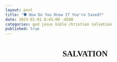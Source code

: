 ```yaml
---
layout: post
title: "🛡️ How Do You Know If You're Saved?"
date: 2023-01-01 8:45:00 -0500
categories: god jesus bible christian salvation
published: true
---
```


<style>
.mt	{margin-top:1.5em; margin-bottom:1em}
.mt	{font-weight:bold;text-align:center}
.mt	{height:100%;font-size:1.8em;line-height:1.4em}
.mt {font-family: 'gentiumw','Gentium Plus','Gentium','Gentium Basic','Times','serif';}

.p	{margin:0;padding:0}
.p	{height:100%;font-size:1.2em;line-height:1.4em;color:#595959}
.p	{font-family: 'gentiumw','Gentium Plus','Gentium','Gentium Basic','Times','serif';}

.wj	{color:rgb(128,0,0)}

.popup	{position:absolute;display:none;background-color:#e6f7ff;border:.1em solid #333;width:15em;height:auto;padding:1em;line-height:1em;text-indent:0em;margin 0.5em 0.5em 0.5em 0.5em}

.notemark:hover .popup {display:block}
.notemark:hover .crpopup	{display:block}
.notemark	{vertical-align:super;margin-left:.16em;line-height:0;position: relative;text-decoration:none;color:rgb(0,0,128)}
.notemark	{color:blue;font-size:14pt}

.verse	{white-space:nowrap;vertical-align:super;font-size:.6em;line-height:0}

/* .footnote,
.crossRefNote	{display: block; margin-top:.5em;margin-left:0em}
.f,.x	{margin:2em;text-size:0.7em;color:rgb(0,0,128)}
.ft	{font-weight:normal} */

.copyright {font-size:10pt;color:#333333}

</style>

<!-- <div class="mt">OVERVIEW OF SOTERIOLOGY</div> -->
<div class="mt">SALVATION</div>

<div class="mt" style="font-size:21px;">꧁ Ephesians 2:8-9 ꧂</div>
<!-- <div class="mt" style="font-weight:bold;color:Gold;font-size:21px;">꧁ Under Construction ꧂</div> -->

<blockquote cite="https://www.biblegateway.com/passage/?search=Eph+2%3A8-9&version=ESV;NET;NLT"> 

<!-- <div class='p'> <span class="verse" id="V22" style="font-weight:bold;color:black;">22&#160;</span>God saved you by his grace when you believed. And you can’t take credit for this; it is a gift from God. 9 Salvation is not a reward for the good things we have done, so none of us can boast about it. &mdash; <a href="https://www.biblegateway.com/passage/?search=Eph+2%3A8-9&version=NLT">New Living Translation (NLT)</a></div> -->

<div class='p'> <span class="verse" id="V8" style="font-weight:bold;color:black;">8&#160;</span>For by grace you have been saved through faith. And this is not your own doing; it is the gift of God, 9 <span style="font-weight:bold;color:#29a329;">not a result of works</span>, so that no one may boast. 10 For we are his workmanship, created in Christ Jesus <span style="font-weight:bold;color:#800080;">for good works</span>, which God prepared beforehand, that we should walk in them. &mdash; <a href="https://www.biblegateway.com/passage/?search=Eph+2%3A8-9&version=ESV;NET;NLT">New Living Translation (NLT)</a></div>

</blockquote>

The Bible teaches that all have sinned and fallen short of the glory of God (Rom. 3:23), and that no one is righteous (Rom. 3:10). *"God shows his love for us in that while we were still sinners, Christ died for us."* (Rom. 5:8 ESV).

> "For the wages of sin is death, but the <span style="font-weight:bold;font-size:21px;color:#29a329;">free gift</span> of God is eternal life through Christ Jesus our Lord." &mdash; Romans 6:23

Salvation comes from the Grace of God when we believed (Jn 3:16), we were justified through faith (Ro 5:1 ESV; Gal. 3:24 ESV), and faith was credited to us as righteousness (Ro 4:3,9,22; Jas 2:23; Gal. 3:9).

# What Is The Fruit Of The Holy Spirit?

> But the <span style="font-weight:bold;color:#800080;">fruit</span> of the Spirit is **love, joy, peace, patience, kindness, goodness, faithfulness, gentleness, self-control**; against such things there is no law. &mdash; Galatians 5:22-23 ESV

The Bible makes it crystal clear that we receive the indwelling of the Holy Spirit the moment we believe in Jesus Christ (Rom. 8:9; 1Cor. 12:13; Eph 1:13-14). The Holy Spirit conforms us to the image of Christ, making us more like Him. We see this manifest in our lives through the <span style="font-weight:bold;color:#800080;">fruit</span> that the presence of the Holy Spirit produces.

> By this my Father is glorified, that you <span style="font-weight:bold;color:#800080;">bear much fruit and so prove to be my disciples</span>. &mdash; John 15:8 ESV

<!-- >
**True disciples** will experience a transformed, fruit-bearing life because they live in a relationship of love with both Jesus and the Father (Jn 15:9-10) &mdash; [Filament](https://amzn.to/3CcB5Cu) -->

If a Christian's life is devoid of the <span style="font-weight:bold;color:#800080;">fruit</span> of the Holy spirit (Gal 5:22-23), and instead is full of the works of the flesh (Gal. 5:19-21), they have likely deceived themselves (James 1:22) into believing that they have genuine faith (2Cor. 13:5). 

<!-- This is what is known as a false professor (2Pe 2:21-22).  -->

<!-- They did not lose their salvation, for this is impossible, they were just never saved to begin with. -->

<!-- Not only will they not inherit the Kingdom of God (Gal. 5:21), false professors will end up in the lake which burns with fire and brimstone forever. -->

# Faith Without Good Deeds Is Not Genuine Faith

The Bible says that faith without works is dead (James 2:20,26). It even goes as far as to say *"... a person is justified <span style="font-weight:bold;color:#800080;">by works</span> and not by faith alone."* (James 2:24 ESV). 

> So you see, we are shown to be right with God <span style="font-weight:bold;color:#800080;">by what we do</span>, not by faith alone. &mdash; James 2:24 NLT

<!-- Some have thought that this teaching contradicts what Paul taught, it does not.  -->

- <span style="color:#cc0000;">The context reveals that Paul (Rom 3:20, 28; Gal 2:16; 3:10–12) was referring to “works” (erga) of <span style="font-weight:bold;">Jewish law</span></span>
- <span style="color:#800080;">While James was referring to showing one’s faith through doing <span style="font-weight:bold;">good deeds</span></span>.<sup>[[FSB]](https://biblia.com/books/esv/Jas2.24)</sup>

> Jas 2:22 ... Abraham was not **justified** by his actions alone; instead, **his faith and <span style="color:#800080;">his actions</span> worked together**. ...

James was making the point that we should not be like the demons who merely believe something is true (Jas 2:19), but by a belief that results in <span style="font-weight:bold;color:#800080;">generous deeds</span> like those of God himself (Jas 1:17).<sup>[[Filament]](https://amzn.to/3CcB5Cu)</sup>

<!-- > **8** Therefore produce <span style="font-weight:bold;color:#800080;">fruit</span><span style="color:#bfbfbf;">[a]</span> that proves your<span style="color:#bfbfbf;">[b]</span> repentance, ... **10** Even now the ax is laid at<span style="color:#bfbfbf;">[d]</span> the root of the trees, and every tree that does not produce good <span style="font-weight:bold;color:#800080;">fruit</span> will be cut down and thrown into the fire. &mdash; [Matt. 3:8-10 NET](https://www.biblegateway.com/passage/?search=Mt+3%3A8-10&version=ESV;NET;NLT)
>
a. Matthew 3:8 **sn** <span style="font-weight:bold;color:#800080;">Fruit</span> that proves your repentance <span style="font-weight:bold;color:#800080;">refers to the deeds</span> that indicate a change of attitude (heart) on the part of John’s hearers.

Not only is it dead, but both John the Baptist and Jesus ([God manifest](https://sevenshepherd.github.io/deity/)) warned that faith that was not accompanied by <span style="font-weight:bold;color:#800080;">good deeds</span> would lead to the lake of fire. -->

<!-- If your faith is dead, are you justified? -->

<!-- # Lordship Salvation vs Free Grace Theology

There is a very large debate between 'free grace theology', and ['lordship salvation'](https://www.gotquestions.org/lordship-salvation.html). Each extreme has resorted to derogatory terms to refer to the other; for instance 'free grace theology' is referred to as '[easy believism](https://www.gotquestions.org/easy-believism.html)' and 'lordship salvation' is **sometimes** erroneously referred to as 'works righteousness'. I say **sometimes** because there are different versions.

The controversy is over these two positions on salvation
- Salvation is by faith alone, and nothing more.
- Salvation is by faith which is accompanied by a submission to the Lordship of Christ and repentance.

The order of salvation (ordo salutis), plays a big role. Regeneration either precedes faith, or faith proceeds regeneration. 
- If **regeneration precedes faith**, then God is changing the person and enabling him to believe the gospel and repent (2Cor. 5:17). Repentance is the result of God’s regenerative work in us.
- If **faith proceeds regeneration**, then salvation is obtained by faith in God **and** turning from sin (Mark 1:15). This is teaching that salvation is not by faith alone in Christ alone which amounts to keeping the Law. This is, obviously **false**.

Free grace, on the other hand (systematized in the 1980s with traditional Baptist roots), teaches:
- A Christian can live in lifelong carnality, enjoying the pleasures of sin, and never seeking to glorify the Lord who bought him. 
- A sinner can spurn the lordship of Christ and yet lay claim to Him as Savior. 
- One can pray the “sinner’s prayer” and go about his life as if nothing had happened and still call himself a “Christian”. 
    
This is, of course, **false**. -->

<!-- > Is it possible to be a Christian and live in lifelong carnality, enjoying the pleasures of sin, and never seeking to glorify the Lord who bought him? Can a sinner spurn the lordship of Christ yet lay claim to Him as Savior? Can someone pray a “sinner’s prayer” and go about his life as if nothing had happened and still call himself a “Christian”? **Lordship salvation says “no.”** Let us not give unrepentant sinners false hope; rather, let us declare the whole counsel of God: “You must be born again” (John 3:7). -->

# By Grace Alone, Through Faith Alone, In Christ Alone.

So there is no misunderstandings on what this ministry is teaching; we champion the core positions of the 16th century Protestant Reformation known as the *five solas*. These latin phrases were developed as a response to heresies found in the Roman Catholic Church, and are more commonly recognized in the Reformed perspective.

<!-- We believe that salvation is **by Grace alone, through faith alone, in Christ alone**. Our stance is that of the **regeneration precedes faith**. The latin phrases known as the *five solas* represent the core positions of the Protestant Reformation in the 16th century.  -->

<!-- - Scripture alone (*Sola Scriptura*)
    - 1Co 4:6
- Christ alone (*Solus Christus*)
    - Jn 14:6; 1Ti 2:5; Jn 1:1-3,14,18
- Grace alone (*Sola Gratia*)
    - Eph 2:8-9; Ti 3:5
- Faith alone (*Sola Fide*)
    - Ro 5:1 ESV; Gal. 3:24 ESV
- Glory of God alone (*Soli Deo Gloria*)
    - 1Pe 2:24; Is 43:7 -->

|Five Solas||
|:-:|:-:|
|Scripture alone<br>(*Sola Scriptura*)|1Co 4:6|
|Christ alone<br>(*Solus Christus*)|Jn 14:6; 1Ti 2:5; Jn 1:1-3,14,18|
|Grace alone<br>(*Sola Gratia*)|Eph 2:8-9; Ti 3:5|
|Faith alone<br>(*Sola Fide*)|Ro 5:1 ESV; Gal. 3:24 ESV|
|Glory of God alone<br>(*Soli Deo Gloria*)|1Pe 2:24; Is 43:7|

<!-- The *five solas* are more commonly recognized in the Reformed perspective and were developed in that time period as a response to heresies found in the Roman Catholic Church. -->

It is God who grants repentance (2Ti 2:25 NET) and faith (Phil 1:29 NET). The Lordship of Christ and our repentance are both the natural result of the work of God – not the work of our faith and repentance.

# Purpose Of This Article

This articles purpose is to supply a guide for Christians to test themselves, their walk, and their faith as the Bible instructs. It is not written in judgement. We should all inspect ourselves for lip service (Tit 1:16; Is 29:13; Mt 15:8), and false professing (2Pe 2:21-22).

> **Examine yourselves to see if your faith is genuine. Test yourselves.** Surely you know that Jesus Christ is among you; if not, you have failed the test of genuine faith. &mdash; 2Cor. 13:5 [New Living Translation (NLT)](https://www.biblegateway.com/passage/?search=2%20Corinthians%2013:5&version=ESV;NET;NLT)

<!-- Lastly, let us not give unrepentant sinners false hope; rather, let us declare the whole counsel of God: *“You must be born again”* (Jn 3:7). -->

<!-- If you truly believe in Christ you have nothing to worry about, you cannot lose your salvation. End of story. -->

<!-- In this article we are not examining justification or glorification. We're examining sanctification vs lip service (Tit 1:16; Is 29:13; Mt 15:8).  -->

<!-- the former leads to a lifestyle of practicing sin and the latter leads to soteriological sanctification. -->

<div class="mt">CONTENTS</div>

- I. Do Christians Practice Sin?
- II. How The Bible Defines Sin
- III. Habitual Or Absolute Cessation From Sin?
- IV. The Way You Live Is Evidence Of Your Repentance
- V. Jesus Is Our Lord And Master
- VI. Grace Alone Through Faith Alone
- VII. Conclusion

<!-- Let us not give unrepentant sinners false hope; rather, let us declare the whole counsel of God: “You must be born again” (Jn 3:7). Faith without works is dead (James 2:26), and if your faith is dead, how can you be justified? -->

<div class="mt">I. DO CHRISTIANS PRACTICE SIN?</div>

<div class="mt" style="font-size:21px;">꧁ 1 John 3:9-10 ꧂</div>

The keyword here is <span style="font-size:24px;color:#595959;">practice</span>. A true Christian is incapable of practicing sin. Scholars have defined this as *"living in a continual pattern"*. This is talking about your habits and lifestyle. **This is not the same thing as making a mistake.**

<!-- <blockquote cite="https://www.biblegateway.com/passage/?search=1%20John%203:8&version=ESV"> 

<div class='p'> <span class="verse" id="V8" style="font-weight:bold;color:black;">8&#160;</span> <span style="color:#C70039;">Whoever makes a <span style="font-size:32px;">practice</span> of sinning is of the devil</span>, for the devil has been sinning from the beginning. The reason the Son of God appeared was to destroy the works of the devil. </div>

</blockquote>

> **3:8** The reason the Son of God appeared restates v. 1Jn 3:5 but here specifies the connection of sin to the devil. **Knowing Christ means becoming involved in an all-out war against the works of the devil, that is, the practice of sinning.** -->

<blockquote cite="https://www.biblegateway.com/passage/?search=1%20John%203:9-10&version=ESV"> 

<div class='p'> <span class="verse" id="V9" style="font-weight:bold;color:black;">9&#160;</span> No one born of God makes a <span style="font-size:30px;color:#29a329;">practice</span> of sinning, for God's seed abides in him; and <span style="color:#29a329;">he cannot keep on sinning</span>, because he has been born of God. <span class="verse" id="V10" style="font-weight:bold;color:black;">10&#160;</span> <span style="color:#29a329;">By this it is evident who are the children of God</span>, and who are <span style="color:#C70039;">the children of the devil: whoever does not <span style="font-size:30px;">practice</span> righteousness is not of God</span>, nor is the one who does not love his brother. &mdash; <a href="https://www.biblegateway.com/passage/?search=1%20John%203:9-10&version=ESV">English Standard Version (ESV)</a></div>

</blockquote>

<!-- > **No one born of God makes a <span style="font-size:32px;color:#29a329;">practice</span> of sinning, for God's seed abides in him; and <span style="color:#29a329;">he cannot keep on sinning</span>, because he has been born of God.** 10 By this it is evident who are the children of God, and who are <span style="color:#C70039;">the children of the devil</span>: whoever <span style="color:#C70039;">does not practice righteousness</span> is not of God, nor is the one who does not love his brother. &mdash; 1 John 3:9-10 ([parallel](https://www.biblegateway.com/passage/?search=1%20John%203:9-10&version=ESV;NET;EXB;NLT)) -->

# [ESV Study Bible](https://amzn.to/3WsN0Uw)
200+ biblical scholars from 9 countries, nearly 20 denominations, and 50 seminaries, colleges, and universities. Universities of Cambridge, London, Oxford, and Dallas.

> **3:9-10** ... In other words, because the Word is present in the believer’s heart through the work of the Spirit, **the believer cannot keep on sinning. Thus the hearts of genuine Christians (those who are truly children of God) have been so transformed that they cannot live in a pattern of continual sin**—though this does not mean that Christians are ever completely free from sin in this life (see 1 John 1:8–10). By this it is evident. Or, as Jesus said of false prophets, *“You will recognize them by their fruits”* (Matt. 7:16).

# [NET Translators' Notes](https://amzn.to/3WLAgbr)
[25+ of the world’s foremost biblical scholars](https://netbible.com/preface/) including Dr. Daniel B. Wallace, Senior Research Professor of New Testament Studies at Dallas Theological Seminary, and Dr. W. Hall Harris III editor of LEB and contributor of NASB '95. Universities of Cambridge, Oxford, Sheffield, Columbia, Dallas, etc.

> b. 1 John 3:9 **tn** The problem of the present tense of ποιεῖ (poiei) here is exactly that of the present tense of ἁμαρτάνει (hamartanei) in 1Jn 3:6. **Here in 3:9 the distinction is sharply drawn between “the one who practices sin” in 3:8, who is of the devil, and “the one who is fathered by God” in 3:9, who “does not practice sin.”** See S. Kubo (“I John 3:9: **Absolute or Habitual?**” ... **sharp antithesis between the recipients (true Christians) and the opponents (heretics)**. ...

# [New Oxford Annotated Bible, Fifth (NRSV)](https://amzn.to/3XGvXPg)
The study Bible from Oxford University. Over 50 years of students, and professors, relying on The New Oxford Annotated Bible as an unparalleled authority.

> 3.1–10: God’s children are holy. 1–3: As God’s children, believers become like Christ (Jn 1.12–13; 13.15–16; 17.16–19). 4–6: Jesus’s coming has taken away the sin of those who remain faithful (1.5–2.2). 7–8: Those who are deceived about sin (2.1) become children of the devil (cf. Jn 8.44). 9–10: **God’s seed: the Holy Spirit (2.26–27) and mutual love (Jn 13.35) distinguish God’s children.**

# [Matthew Henry's Concise Commentary](https://www.biblehub.com/commentaries/1_john/3-9.htm)

> **He that abides in Christ, continues not in the practice of sin. Renouncing sin is the great proof of spiritual union with, continuance in, and saving knowledge of the Lord Christ.**

# Chuck Smith C2000

> 1Jn 3:6 Whosoever abides in him does not **practice** sin: and whosoever **practices** sin has not seen him, neither known him. Pretty powerful words. It should cause us to examine our own lives. **If I am living a life of practicing sin, I really don’t know Him. I really haven’t seen Him. If I really know Him, then I’m gonna be free from the practice of sin.**

> 1Jn 3:8 **He that is practicing sin is of the devil**; for the devil sinneth from the beginning. And for this purpose the Son of God was manifested, that he might destroy the works of the devil. So again, don’t deceive yourself. <span style="color:#C70039;">If you are **practicing** sin, living in sin, you are not of God; you are a part of that rebellion against God, led by Satan.</span>


<!-- <div class="mt">WHAT IS SIN AND HOW DO I AVOID PRACTICING IT?</div> -->

<div class="mt">II. HOW THE BIBLE DEFINES SIN</div>

<div class="mt" style="font-size:21px;">꧁ <a href="https://www.biblegateway.com/passage/?search=Rev.%2021%3A8%3B%2022%3A15%3B%20Rom.%201%3A24-32%3B%206%3A23%3B%201%20Cor.%206%3A9-10%3B%20Gal.%205%3A19-21&version=ESV;NET;EXB;NLT">Revelation 21:8</a> ꧂</div>

<blockquote cite="https://read.lsbible.org/?q=Rev+21%3A8"> 

<div class='p'> <span class="verse" id="V8" style="font-weight:bold;color:black;">8&#160;</span> But for the cowardly and unbelieving and abominable and murderers and sexually immoral persons and sorcerers and idolaters and all liars, <span style="color:#C70039;">their part will be in the lake that burns with fire and brimstone</span>, which is the second death.” &mdash; <a href="https://read.lsbible.org/?q=Rev+21%3A8">Legacy Standard Bible (LSB)</a></div>

</blockquote>

Sin separates us from God (Is 59:2). All sin results in judgement &mdash; the payoff is death and eventually, the [Great White Throne](https://www.gotquestions.org/great-white-throne-judgment.html) Judgement.<sup style="font-size:10px;">[JVI]</sup>

<div class="mt" style="font-size:21px;">꧁ Galatians 5:19-21 ꧂</div>

<blockquote cite="https://www.biblegateway.com/passage/?search=Galatians+5%3A19-21&version=ESV;NET;EXB;NLT">

<div class='p'> <span class="verse" id="V19" style="font-weight:bold;color:black;">19&#160;</span> Now the works of the flesh<span style="color:#bfbfbf;">[a]</span> are obvious:<span style="color:#bfbfbf;">[b]</span> sexual immorality, impurity, depravity, <span class="verse" id="V20" style="font-weight:bold;color:black;">20&#160;</span> idolatry, sorcery,<span style="color:#bfbfbf;">[c]</span> hostilities,<span style="color:#bfbfbf;">[d]</span> strife,<span style="color:#bfbfbf;">[e]</span> jealousy, outbursts of anger, selfish rivalries, dissensions,<span style="color:#bfbfbf;">[f]</span> factions, <span class="verse" id="V21" style="font-weight:bold;color:black;">21&#160;</span> envying,<span style="color:#bfbfbf;">[g]</span> murder,<span style="color:#bfbfbf;">[h]</span> drunkenness, carousing,<span style="color:#bfbfbf;">[i]</span> and similar things. <span style="color:#e6b800;">I am warning you, as I had warned you before:</span> <span style="color:#C70039;">Those who <span style="font-size:30px;">practice</span> such things will not inherit the kingdom of God!</span> &mdash; <a href="https://www.biblegateway.com/passage/?search=Galatians+5%3A19-21&version=ESV;NET;EXB;NLT">New English Translation (NET)</a></div>

</blockquote>

**The Books of Revelation 21:8; 22:15; Romans 1:29-32; 1 Corinthians 6:9-10; and Galatians 5:19-21 paint a comprehensive picture of those who are damned for all eternity.**<sup style="font-size:10px;">[JVI]</sup>

<!--<blockquote cite="https://www.biblegateway.com/passage/?search=Rev.+21%3A8&version=NET">

<div class='p'> <span class="verse" id="V8" style="font-weight:bold;color:black;">21:8&#160;</span> But as for the cowards, unbelievers, detestable persons, murderers, the sexually immoral, and those who practice magic spells,<span style="color:#bfbfbf;">[a]</span> idol worshipers,<span style="color:#bfbfbf;">[b]</span> and all those who lie, their place<span style="color:#bfbfbf;">[c]</span> will be in the lake that burns with fire and sulfur.<span style="color:#bfbfbf;">[d]</span> That<span style="color:#bfbfbf;">[e]</span> is the second death.” &mdash; <a href="https://www.biblegateway.com/passage/?search=Rev.+21%3A8&version=NET">New English Translation (NET)</a></div>

</blockquote>

> a. Revelation 21:8 **tn** On the term φαρμακεία (pharmakeia, “magic spells”) see L&N 53.100: “the use of magic, **often involving drugs** and the casting of spells upon people—‘to practice magic, to cast spells upon, to engage in sorcery, magic, sorcery.’ φαρμακεία: ἐν τῇ φαρμακείᾳ σου ἐπλανήθησαν πάντα τὰ ἔθνη ‘with your magic spells you deceived all the peoples (of the world)’ Re 18:23.”

<blockquote cite="https://www.biblegateway.com/passage/?search=Rev.+22%3A15&version=NET">

<div class='p'> <span class="verse" id="V15" style="font-weight:bold;color:black;">22:15&#160;</span> Outside are the dogs and the sorcerers<span style="color:#bfbfbf;">[a]</span> and the sexually immoral, and the murderers, and the idolaters and everyone who loves and practices falsehood!<span style="color:#bfbfbf;">[b]</span> &mdash; <a href="https://www.biblegateway.com/passage/?search=Rev.+22%3A15&version=NET">New English Translation (NET)</a></div>

</blockquote> -->

<!-- **Revelation 21:8; 22:15 provides a comprehensive picture of those who are damned for all eternity.** -->

- Sins of a verbal nature (Proverbs 18:21)
    - *Backbiters*&mdash;those who constantly find fault with others and speak maliciously about them. (Ro 1:30 NKJV; Mt 12:36 ESV)
    - *Dogs*&mdash;false professors (2Pe 2:21-22)
    - *Liars*&mdash;also bearing false witness (John 8:44; Proverbs 6:16-19)
    - *Maligners*&mdash;those who speak evil of, defame, or **slander** others (Ro 14:10-11 NIV; Jas 3:2-3; Pr 11:9; Jas 4:11-12; Pr 10:18 ESV; 20:19; 1Pe 2:1; Ps 101:5 ESV; Pr 11:12; Mt 5:22 ESV; Lk 6:45).
    - *Whisperers*&mdash;those who gossip (Proverbs 16:28).
    - *Revilers*&mdash;those who use abusive or contemptuous language (Jas 1:26; 1Co 6:10).
- Prideful & arrogant (this isn't speaking of confidence)
    - *The Proud*&mdash;those possessing an excessively high opinion of themselves.
    - *Boasters*&mdash;those who exalt self.
- False religions, cults, and occultists
    - *Dogs*&mdash;false professors (2Pe 2:21-22)
    - *Idolaters*&mdash;those who worship or reverence anything other than the living and true God.
    - *Sorcerers*&mdash;those who practice witchcraft, demonism, and follow after the occult. Sorcery comes from the Greek word [pharmakeía](https://www.gotquestions.org/pharmakeia-in-the-Bible.html), meaning *"enchantment with drugs."* Thus, drug users as well as pushers are included in the guilty verdict for judgement (Re 21:8; 22:15; Gal 5:19-21).
    - *The unrighteous*&mdash;those who trust in self, works, a false religious system, or mere *"religion"* for salvation (Titus 3:5).
    - *Those without understanding*&mdash;resulting from unconcern or rejection of truth. (Ro 1:31)
- Drug abusers & pushers
    - *Magic Spells/Sorcerers*&mdash;those who practice witchcraft, demonism, and follow after the occult. Sorcery comes from the Greek word [pharmakeía](https://www.gotquestions.org/pharmakeia-in-the-Bible.html), meaning *"enchantment with drugs."* Thus, drug users as well as pushers are included in the guilty verdict for judgement (Re 21:8; 22:15; Gal 5:19-21).
    - *Inventors of evil things*&mdash;
    - *Drunkards*&mdash;those given to and overcome by alcohol (Pr 20:1; 23:20-21; Lk 21:34; Ro 13:13; 1Co 6:10; Gal 5:19-21; Eph 5:18).
- Eternity is a long time to be wrong ...
    - *Debaters*&mdash;those who would rather argue with God than accept His truth.
    - *Despisers*&mdash;those filled with contempt toward God and man.
    - *Haters of God*&mdash;self-explanatory
    - *Those without understanding*&mdash;resulting from unconcern or rejection of truth. (Ro 1:31)
    - *The implacable*&mdash;those exhibiting extreme stubbornness to the point of refusing to yield to the convicting power of the Holy Spirit (Pr 1:24-28; Ac 7:51-52)
    - *Unbelievers*&mdash;those who do not believe in and receive the Lord Jesus Christ (Jn 8:24; Mt 12:32; Jn 3:36).
- Violent & Murderous
    - *Inventors of evil things*&mdash;
    - *Murderers*&mdash;those who kill others or ***hate*** as hatred is equivalent to murder (1Jn 3:15; 1Jn 2:9; 1Jn 4:20).
    - *Detestable/The abominable*&mdash;those who engage in wicked practices (Titus 1:16).
    - *The malicious*&mdash;those who willfully seek to destroy the person and property of others (Jas 1:26)
    - *The wicked*&mdash;those who disregard all morality and moral standards.
    - *Extortioners*&mdash;those who exact money from or take advantage of others through violence, threats, or misuse of authority.
- Sexually Immoral
    - *Adulterers*&mdash;those who practice extramarital sex (1Co 6:9-10)
    - *Sexually Immoral/Whoremongers*&mdash;those who engage in fornication or consort with prostitutes (Eph 5:5-8).
    - *Fornicators*&mdash;those who engage in premarital and extramarital sex (1Co 6:9,14-18).
    - *The effeminate*&mdash;generally younger persons in the process of becoming homosexuals or sodomites.
    - *Homosexuals*&mdash;[same sex relations](https://www.gotquestions.org/homosexuality-Bible.html) (1Co 6:9; 1Ti 1:10; Gen. 19:1–13; Lev. 18:22; 20:13; Ro 1:26–27)
    - *Abusers of themselves with mankind*&mdash;hardened homosexuals (Gen. 19:5).
    - *Those whose affections are contrary to the laws of God and nature*&mdash;
- Other sinful behavior
    - *The covetous*&mdash;those who desire all things for themselves, especially that which belongs to others (Eph 5:5-8).
    - *The envious*&mdash;those resentful of others (Mt 27:18; 1Pe 2:1; Jas 3:16; Pr 14:30 ESV; Pr 27:4; 1Co 13:4; Gal 5:26).
    - *Deceivers*&mdash;those who purposely mislead or betray others (2Ti 3:13).
    - *Covenant breakers*&mdash;those who do not keep their word.
    - *The unmerciful*&mdash;those who lack compassion (Eph 4:32)
    - *Cowards/The fearful*&mdash;those who do not accept Christ to escape being ridiculed (Matthew 10:32).
    - *The disobedient to parents*&mdash;(Eph 6:1–2)
    - *Thieves*&mdash;(1Co 6:10)

<!-- <div class="mt">IS THERE ANY HOPE OF ESCAPE?</div> -->
<!-- <div class="mt">AM I A CHRISTIAN IF I'M PRACTICING SIN?</div> -->

<div class="mt">III. HABITUAL OR ABSOLUTE CESSATION FROM SIN</div>

<div class="mt" style="font-size:21px;">꧁ 1 Corinthians 6:11 ꧂</div>

<blockquote cite="https://www.biblegateway.com/passage/?search=1+Corinthians+6%3A11&version=NET"> 

<div class='p'> <span class="verse" id="V11" style="font-weight:bold;color:black;">11&#160;</span>Some of you <span style="font-size:30px;color:#29a329;">once lived</span> this way.<span style="color:#bfbfbf;">[a]</span> But you were washed, you were sanctified, you were justified in the name of the Lord Jesus Christ<span style="color:#bfbfbf;">[b]</span> and by the Spirit of our God. &mdash; <a href="https://www.biblegateway.com/passage/?search=1+Corinthians+6%3A11&version=ESV;NET;NLT">New English Translation (NET)</a> (1Jn 1:7; Jn 3:17)</div>

</blockquote>

In other words, you <span style="font-weight:bold;color:#29a329;">no longer live, or practice</span> this type of lifestyle any longer. Your habits have changed drastically. This is habitual cessation from sin, not absolute (i.e. mistakes).

<!-- The Bible tells us that all have sinned and fallen short of the glory of God (Rom. 3:23), and that there is no one who is righteous (Rom. 3:10).  -->

<!-- > "For the wages of sin is death, but the <span style="font-size:21px;color:#29a329;">free gift</span> of God is eternal life through Christ Jesus our Lord." ~Romans 6:23 -->

<div class="mt" style="font-size:21px;">꧁ 1 John 2:28 ꧂</div>

<blockquote cite="https://www.biblegateway.com/passage/?search=1%20John%202:27-29&version=NKJV"> 

<div class='p'> <span class="verse" id="V28" style="font-weight:bold;color:black;">28&#160;</span>And now, little children, abide in Him, that when He appears, we may have confidence <span style="font-weight:bold;">and not be <span style="color:#C70039;">ashamed</span> before Him at His coming</span>. &mdash; <a href="https://www.biblegateway.com/passage/?search=1%20John%202:27-29&version=NKJV">New King James Version (NKJV)</a></div>

</blockquote>

# Dr. Jack Van Impe

Jack Van Impe makes and interesting statement which raises an important question. Are "believers" who continue to practice sin, the "<span style="color:#C70039;">ashamed</span>," at Christs coming, or were they never "true believers" to begin with?

> There is no sin that can keep a **true believer** out of [Heaven](https://sevenshepherd.github.io/heaven/). God's Word clearly states that some Christians will be saved *"so as by fire."* They lose everything except their salvation. Because of it they will be *"<span style="color:#C70039;">ashamed</span>"* in Christ's presence (1Jn 2:28 KJV).<sup style="font-size:10px;">[JVI]</sup>
>
If believers were left behind at the Rapture because of some sin in their lives, who would the *"<span style="color:#C70039;">ashamed</span>"* be at that investigative session? Rewards are lost because of disobedience and disobedience is a sin (Ro 5:19; James 5:17).<sup style="font-size:10px;">[JVI]</sup>

# [NET Translators' Notes](https://amzn.to/3WLAgbr)
[25+ of the world’s foremost biblical scholars](https://netbible.com/preface/) including Dr. Daniel B. Wallace, Senior Research Professor of New Testament Studies at Dallas Theological Seminary, and Dr. W. Hall Harris III editor of LEB and contributor of NASB '95. Universities of Cambridge, Oxford, Sheffield, Columbia, Dallas, etc.

The [NET](https://www.biblegateway.com/passage/?search=1+John+2%3A28&version=NET) Notes takes the context into consideration and also takes a harder stance than Impe. In either case do we really want to be living in a practice of continual sin when God returns?

> d. 1 John 2:28 **tn** Grk “at his coming.” **sn** Have confidence…shrink away from him in shame when he comes back. Once again in the antithetical framework of Johannine thought (that is, the author’s tendency to think in terms of polar opposites), there are only two alternatives, just as there are only two alternatives in John 3:18-21, a key section for the understanding of the present passage in 1 John. **Anyone who does not ‘remain’ demonstrates (just as the opponents demonstrated by their departure from the community in 1Jn 2:19) that <span style="color:#C70039;">whatever profession he has made is false and he is not truly a believer</span>.**

# [New Oxford Annotated Bible, Fifth (NRSV)](https://amzn.to/3XGvXPg)
The study Bible from Oxford University. Over 50 years of students, and professors, relying on The New Oxford Annotated Bible as an unparalleled authority.

> 28–29: At his coming refers to Christ coming in judgment. **Those who remain true to the [Johannine teaching](https://www.biblegateway.com/resources/encyclopedia-of-the-bible/Johannine-Theology) have nothing to fear (cf. Jn 3.36)**. 

<!-- <div class="mt">WHAT IS THE PROPER CONDUCT OF A TRUE CHRISTIAN?</div> -->

<!-- <div class="mt">WHAT IS THE FRUIT OF THE SPIRIT?</div> -->

<div class="mt" style="font-size:21px;">꧁ Romans 6:1-2 ꧂</div>

<blockquote cite="https://www.biblegateway.com/passage/?search=Rom.+6%3A1-2&version=NLT"> 

<div class='p'> <span class="verse" id="V1" style="font-weight:bold;color:black;">1&#160;</span>Well then, <span style="font-weight:bold;">should we keep on sinning</span> so that God can show us more and more of his wonderful grace? <span class="verse" id="V2" style="font-weight:bold;color:black;">2&#160;</span> <span style="font-weight:bold;color:#C70039;">Of course not!</span> Since we have died to sin, how can we continue to live in it? &mdash; <a href="https://www.biblegateway.com/passage/?search=Rom.+6%3A1-2&version=NLT">New Living Translation (NLT)</a></div>

</blockquote>

**The evidence of your repentance, which precedes your salvation by Grace, is proven by the way that you live (Mt 3:8). Works are the byproduct of salvation, not it’s cause, which is by Grace alone. Jesus taught that you could identify people by their fruit, that is by the way that they act (Matthew 7:16-21).** This is how we know it wasn't just lip service (Tit 1:16; Is 29:13; Mt 15:8) when we asked God into our hearts.

<div class="mt">IV. THE WAY YOU LIVE IS EVIDENCE OF YOUR REPENTANCE</div>

<div class="mt" style="font-size:21px;">꧁ Matthew 3:8,10 ꧂</div>

<blockquote cite="https://www.biblegateway.com/passage/?search=Mt+3%3A8%2C10&version=ESV;NET;NLT"> 

<div class='p'> <span class="verse" id="V8" style="font-weight:bold;color:black;">8&#160;</span><span style="font-weight:bold;color:#C70039;">Prove by <span style="color:#800080;">the way you live</span> that you have repented of your sins and turned to God.</span> ... <span class="verse" id="V10" style="font-weight:bold;color:black;">10&#160;</span>Even now <span style="font-weight:bold">the ax of God’s judgment</span> is poised, ready to sever the roots of the trees. <span style="color:#C70039;">Yes, every tree that does not produce good <span style="font-weight:bold;color:#800080;">fruit</span> will be chopped down and <span style="font-weight:bold">thrown into the fire</span>.</span> &mdash; <a href="https://www.biblegateway.com/passage/?search=Mt+3%3A8%2C10&version=NLT">New Living Translation (NLT)</a></div>

<!-- <div class='p'> <span class="verse" id="V10" style="font-weight:bold;color:black;">10&#160;</span>Even now <span style="font-weight:bold">the ax of God’s judgment</span> is poised, ready to sever the roots of the trees. <span style="color:#C70039;">Yes, every tree that does not produce good fruit will be chopped down and <span style="font-weight:bold">thrown into the fire</span>.</span> &mdash; <a href="https://www.biblegateway.com/passage/?search=Matthew+3%3A10&version=NLT">New Living Translation (NLT)</a></div> -->

</blockquote>

<!-- The Bible goes even further and adds that not only should we be showing evidence of our salvation by grace through how we live our lives, but that if we don't we're deceiveing ourselves (Jas 1:22). The Bible says that we should test ourselves to see if we're truly in the faith (2 Cor. 13:5). -->

John the Baptist reprimanded the pharisees, who also believed in God, that they must produce <span style="font-weight:bold;color:#800080;">fruit</span> that proves their repentance (Mt 3:8). 

# Chuck Smith

> <span style="font-weight:bold;color:#29a329;">Repentance is the first step to salvation</span> ... it is the goodness of God that leads us to repentance... Your sin is a failure of true repentance, and not turning from that sin, discredits the gospel of Jesus Christ... **True repentance will be manifested by the <span style="color:#C70039;">complete ceasing</span> of that sin, the renouncing of it, and hatred toward it**... I wonder in your life can you show <span style="font-weight:bold;color:#800080;">fruit</span> that demonstrates You have truly repented from your sin? ...

# [NET Translators' Notes](https://amzn.to/3WLAgbr)
[25+ of the world’s foremost biblical scholars](https://netbible.com/preface/) including Dr. Daniel B. Wallace, Senior Research Professor of New Testament Studies at Dallas Theological Seminary, and Dr. W. Hall Harris III editor of LEB and contributor of NASB '95. Universities of Cambridge, Oxford, Sheffield, Columbia, Dallas, etc.

> a. Matthew 3:8 **sn** <span style="font-weight:bold;color:#800080;">Fruit</span> that proves your repentance <span style="font-weight:bold;color:#800080;">refers to the deeds</span> that indicate a change of attitude (heart) on the part of John’s hearers.

# [NLT Filament Study](https://amzn.to/3CcB5Cu)

> 3:8 **Prove... that you have... turned to God** (literally make <span style="font-weight:bold;color:#800080;">fruit</span> that accords with repentence): <span style="font-weight:bold;color:#800080;">John calls for action and true ethical change</span>; mere lip service will not do (see Luke 3:10-14; cp. Matthew 5:19-20,46; 7:21; 23:3)

# [Faithlife Study Bible](https://biblia.com/books/nlt/Mt3.10)

> 3:10 the ax is positioned at the root of the trees An image of impending judgment (compare Matt 7:17–20). It builds on the ot metaphors of a tree as a person (Psa 1:3; Jer 17:8) and of <span style="font-weight:bold;color:#800080;">fruit as deeds (Jer 24:2)</span>.
>
fire A symbol of divine wrath. See note on Luke 3:9.

# [Matthew Poole's Commentary](https://www.biblehub.com/commentaries/matthew/3-8.htm)

> You come here and thrust yourselves into a crowd of penitents, but this is not enough, true repentance is not a barren thing; neither are your leaves of external profession a sufficient indication of it, **you must bring forth the fruits of holiness, fruits that may answer the nature of true repentance**. The proper products of habits are called their fruits; thus we read of the fruit of sin, and the fruit of righteousness.
>
**Fruits meet** (answerable to amendment of life)
>
**for repentance** are works that are the proper product of repentance, or justly answering an external profession of repentance. As faith, so repentance, without works is dead.

<!-- <div class="mt">IV.  </div> -->

<div class="mt" style="font-size:21px;">꧁ Matthew 7:21-23 ꧂</div>

<blockquote cite="https://www.biblegateway.com/passage/?search=Matthew+7%3A21&version=NLT"> 

<!-- <div class='p'> <span class="verse" id="V21" style="font-weight:bold;color:black;">21&#160;</span>“Not everyone who calls out to me, ‘Lord! Lord!’ will enter the Kingdom of Heaven. <span style="color:#29a329;">Only those who actually do the will of my Father</span> in heaven will enter. &mdash; <a href="https://www.biblegateway.com/passage/?search=Matthew+7%3A21&version=NLT">New Living Translation (NLT)</a></div> -->

<div class='p'> <span class="verse" id="V21" style="font-weight:bold;color:black;">21&#160;</span>“<span style="color:#C70039;">Not everyone who calls out to me, ‘Lord! Lord!’ will enter the Kingdom of Heaven.</span> <span style="color:#29a329;">Only those who actually do the <span style="font-weight:bold;">will of my Father</span> in heaven will enter.</span> <span class="verse" id="V21" style="font-weight:bold;color:black;">22&#160;</span> On judgment day <span style="font-weight:bold;">many will say to me</span>, ‘Lord! Lord! We prophesied in your name and cast out demons in your name and performed many miracles in your name.’ <span class="verse" id="V21" style="font-weight:bold;color:black;">23&#160;</span> But I will reply, <span style="color:#C70039;">‘I never knew you. Get away from me, you who break God’s laws.’</span> &mdash; <a href="https://www.biblegateway.com/passage/?search=Matthew+7%3A21&version=NLT">New Living Translation (NLT)</a></div>

</blockquote>

True believers are not judged under mosaic law like these people will be in the future. A scary thing if they thought they were saved!

# [Faithlife Study Bible](https://biblia.com/books/nlt/Mt7.21)

Jesus also taught that you could identify people by their actions (Mt 7:16-20, 21-23). 

> 7:16 <span style="font-weight:bold;color:#800080;">by their fruits Refers to people’s deeds</span>**—the natural outcomes of their choices and inclinations.**
>
grapes from thorn bushes or figs from thistles Images drawn from horticulture would have resonated with Jesus’ audience, as first-century Palestine was primarily an agrarian society. In the Greek text, this rhetorical question is phrased in a way that expects a negative answer (**“Of course not!”**).
>
7:17 every good tree produces good <span style="font-weight:bold;color:#800080;">fruit</span> In other words, teachers of righteousness act righteously.
>
a bad tree produces bad <span style="font-weight:bold;color:#800080;">fruit</span> False prophets act wickedly in accordance with the nature of their testimony. Jesus repeats these statements for emphasis in the following verse.
>
7:19 thrown into the fire See Matt 3:10 and note.
>
7:20 you will recognize them by their <span style="font-weight:bold;color:#800080;">fruits</span> See v. 16 and note.
>
7:21–23 Jesus continues the theme of false prophets, emphasizing the need for obedience to His teaching.
>
**7:21 Not everyone who says to me, ‘Lord, Lord’ Those who say this acknowledge Jesus as master. The affirmation that Jesus is Lord is meaningless if it is not backed by obedience to God’s will.**
>
my Father See note on 5:16.
>
7:22 On that day Refers to the day of judgment (compare Isa 2:11, 17; Zech 14:4–21; Rev 20:11–15).
>
did we not prophesy in your name The three activities mentioned in this verse are associated with the prophetic office.
>
7:23 I never knew you Communicates disassociation or estrangement.
>
Depart from me, you who practice lawlessness A citation of Psa 6:8.

# [ESV Study Bible](https://amzn.to/3WsN0Uw)
200+ biblical scholars from 9 countries, nearly 20 denominations, and 50 seminaries, colleges, and universities. Universities of Cambridge, London, Oxford, and Dallas.

> **7:21–23** The kingdom community must guard against not only false prophets (vv. 15–20) but also false disciples. Lord, Lord. **An oral confession of Jesus as Lord does not always indicate a repentant heart.**

> **7:23** then will I declare to them. Jesus says that he will one day exercise the prerogative of condemning people to hell, something that only God can do (cf. note on John 5:22). Though these condemned prophets appeared to belong to Jesus, they were **never truly saved**, for Jesus never knew them (cf. note on Matt. 7:21–23).

<!-- A true believer is someone who has truly repented of their sins and turned to God. They do not make a **practice** of sin (1Jn 3:9-10 ESV; Gal 5:19-21), and their life is filled with the fruit of the spirit (Gal 5:22-23). The Bible makes it clear that everyone receives the Holy Spirit the moment he or she believes in Jesus Christ (Romans 8:9; 1 Corinthians 12:13; Ephesians 1:13-14). -->

<!-- This is how we prove that we are truly of God (Mt 3:8), and that  -->


<!-- <blockquote cite="https://www.biblegateway.com/passage/?search=John+3%3A16&version=NLT"> 

<div class='p'> <span class="verse" id="V16" style="font-weight:bold;color:black;">16&#160;</span>“For this is how God loved the world: He gave his one and only Son, so that everyone who believes in him will not perish but have eternal life.” &mdash; <a href="https://www.biblegateway.com/passage/?search=John+3%3A16&version=NLT">New Living Translation (NLT)</a></div>

</blockquote> -->

<!-- <blockquote class="twitter-tweet"><p lang="en" dir="ltr">“For this is how God loved the world: He gave his one and only Son, so that everyone who believes in him will not perish but have eternal life.” — John 3:16 <a href="https://twitter.com/hashtag/Jesus?src=hash&amp;ref_src=twsrc%5Etfw">#Jesus</a> <a href="https://twitter.com/hashtag/Bible?src=hash&amp;ref_src=twsrc%5Etfw">#Bible</a> <a href="https://t.co/LSnq4oH1QE">pic.twitter.com/LSnq4oH1QE</a></p>&mdash; 𝕊𝕙𝕖𝕡𝕙𝕖𝕣𝕕 𝕄𝕚𝕟𝕚𝕤𝕥𝕣𝕚𝕖𝕤 ✝️ (@SevenShepherd) <a href="https://twitter.com/SevenShepherd/status/1612536262434365454?ref_src=twsrc%5Etfw">January 9, 2023</a></blockquote> <script async src="https://platform.twitter.com/widgets.js" charset="utf-8"></script> -->

<!-- <div class="mt" style="font-size:21px;">꧁ Romans 6:23 ꧂</div>

<blockquote cite="https://www.biblegateway.com/passage/?search=Rom.+6%3A23&version=NLT"> 

<div class='p'> <span class="verse" id="V23" style="font-weight:bold;color:black;">23&#160;</span>For the wages of sin is death, but the <span style="font-size:30px;color:#29a329;">free gift</span> of God is eternal life through Christ Jesus our Lord. &mdash; <a href="https://www.biblegateway.com/passage/?search=Rom.+6%3A23&version=NLT">New Living Translation (NLT)</a></div>

</blockquote> -->

<!-- God loves you.

> For God so loved the world, that he gave his only Son, that whoever believes in him should not perish but have eternal life. &mdash; Jn 3:16 ESV -->

<!-- <div class="mt" style="font-size:21px;">꧁ Romans 5:8 ꧂</div>

<blockquote cite="https://www.biblegateway.com/passage/?search=Romans+5%3A8&version=ESV">

<div class='p'> <span class="verse" id="V8" style="font-weight:bold;color:black;">8&#160;</span>but God shows his love for us in that while we were still sinners, Christ died for us. &mdash; <a href="https://www.biblegateway.com/passage/?search=Romans+5%3A8&version=ESV;NET;NLT">English Standard Version (ESV)</a></div>

</blockquote> -->

<div class="mt">V. JESUS IS OUR LORD AND MASTER</div>


<div class="mt" style="font-size:21px;">꧁ Luke 6:46; Rom. 6:17–18 ꧂</div>

<blockquote cite="https://www.biblegateway.com/passage/?search=Luke+6%3A46&version=NLT"> 

<div class='p'> <span class="verse" id="V46" style="font-weight:bold;color:black;">46&#160;</span>“So why do you keep calling me ‘Lord, Lord!’ when you don’t do what I say? &mdash; <a href="https://www.biblegateway.com/passage/?search=Luke+6%3A46&version=NLT">New Living Translation (NLT)</a></div>

</blockquote>

<blockquote cite="https://www.biblegateway.com/passage/?search=Rom.+6%3A17-18&version=NLT"> 

<div class='p'> <span class="verse" id="V17" style="font-weight:bold;color:black;">17&#160;</span>Thank God! Once you were <span style="font-weight:Bold;color:#C70039;">slaves of sin</span>, but now you wholeheartedly obey this teaching we have given you. <span class="verse" id="V18" style="font-weight:bold;color:black;">18&#160;</span> Now you are free from your slavery to sin, and you have become <span style="font-weight:Bold;color:#29a329;">slaves to righteous living</span>. &mdash; <a href="https://www.biblegateway.com/passage/?search=Rom.+6%3A17-18&version=NLT">New Living Translation (NLT)</a></div>

</blockquote>

The Apostles are referred to as slaves in the Bible (Rom. 1:1 NET; Rev. 1:1 LEB; Jude 1:1 NET). The Greek word for slaves is <span style="font-weight:Bold;color:#00802b;">δοῦλος</span> ([doulos](https://www.blueletterbible.org/lexicon/g1401/lsb/mgnt/0-1/)), and is pronounced [🔊 doo'-los](https://youtu.be/MKFLawatxlY).<sup style="font-size:10px;">[[BLB]](https://www.blueletterbible.org/lexicon/g1401/lsb/mgnt/0-1/)</sup>


# [NET Translators' Notes](https://amzn.to/3WLAgbr)
[25+ of the world’s foremost biblical scholars](https://netbible.com/preface/) including Dr. Daniel B. Wallace, Senior Research Professor of New Testament Studies at Dallas Theological Seminary, and Dr. W. Hall Harris III editor of LEB and contributor of NASB '95. Universities of Cambridge, Oxford, Sheffield, Columbia, Dallas, etc.

> b. Jude 1:1 **tn** **For a Jew this concept did not connote drudgery, but honor and privilege.** It was used of national Israel at times (Isa 43:10), but was especially associated with famous OT personalities, including such great men as Moses (Josh 14:7), David (Ps 89:3; cf. 2 Sam 7:5, 8) and Elijah (2 Kgs 10:10); all these men were “servants (or slaves) of the Lord.”

> b. Revelation 1:1 **tn** Grk “slaves.” Although this translation frequently renders δοῦλος (doulos) as “slave,” **the connotation is often of one who has sold himself into slavery; in a spiritual sense, the idea is that of becoming a slave of God or of Jesus Christ voluntarily.** The voluntary notion is conspicuous here; hence, the translation “servants.” In any case, **the word does not bear the connotation of a free individual serving another.** BDAG notes that “‘servant’ for ‘slave’ is largely confined to Biblical transl. and early American times…in normal usage at the present time the two words are carefully distinguished” (BDAG 260 s.v.). **A good translation is “bondservant”** (sometimes found in the ASV for δοῦλος), **in that it often indicates one who sells himself into slavery to another.** But as this is archaic, few today understand its force.

# [Legacy Standard Bible (LSB) FAQs](https://lsbible.org/faqs/)
131 Scholars including it's derived [NASB ‘95 & ‘77](https://www.lockman.org/new-american-standard-bible-nasb/), otherwise [70+ scholars](https://lsbible.org/faqs/). The Legacy Standard Bible is a worthy update to the NASB '95, which was already considered by scholars as the most accurate version of the Bible ever produced.

> Why does the LSB translate “doulos” as “slave”?
>
The NT has a variety of terms that refer to the individuals who serve under the authority of another. Doulos denotes a very specific form of servitude: slavery. **The NT uses doulos to describe an individual who is totally subordinate to a master (cf. Matt 8:9 NET; Matt 24:46 NET; 2 Pet 2:19 NET) and even owned by that master (Phile 1:16-19 NET)**, in contrast to one who is freed (Gal 3:28 NET). For this reason, the NASB already translated the vast majority of this term as slave. The LSB made this consistent, which brings out how believers are to relate to Christ. **He is our Lord and master (2 Cor 4:5 NET), and we are His slaves (Rom 1:1 NET; Phil 1:1 NET). This underscores His great redemption in buying believers from slavery to sin (Rom 6:16 NET). This also underscores the believer’s absolute surrender to the Lord Jesus Christ (Rom 6:16-17 NET).** A consistent translation of doulos, in effect, sharpens the very nature of the Christian life.

# Chuck Smith C2000
> Jesus on another occasion said, "Why do you call me Lord and yet you don’t do the things that I command you?" You see, our problem is that we’ve come to think of the term "Lord" as a name and so we say, "The Lord Jesus Christ" and we think of Lord as His first name, Jesus His middle name and Christ His last name; He’s the Lord Jesus Christ. **But in reality when I say the Lord, you should put a comma there for Lord is not his name; it’s His title. The title that signifies my relationship to Him. <span style="color:#29a329;">He is my Lord, I am his slave; I am his servant, He is my Lord.</span>**


<div class="mt">VI. GRACE ALONE THROUGH FAITH ALONE</div>

<!-- <div class="mt" style="font-size:21px;">꧁ Galatians 5:22-23 ꧂</div>

<blockquote cite="https://www.biblegateway.com/passage/?search=Gal.+5%3A22-23&version=NLT"> 

<div class='p'> <span class="verse" id="V22" style="font-weight:bold;color:black;">22&#160;</span>But the Holy Spirit produces this kind of fruit in our lives: love, joy, peace, patience, kindness, goodness, faithfulness, <span class="verse" id="V23" style="font-weight:bold;color:black;">23&#160;</span> gentleness, and self-control. There is no law against these things! &mdash; <a href="https://www.biblegateway.com/passage/?search=Gal.+5%3A22-23&version=NLT">New Living Translation (NLT)</a></div>

</blockquote> -->

<!-- # [ESV Study Bible](https://amzn.to/3WsN0Uw)
200+ biblical scholars from 9 countries, nearly 20 denominations, and 50 seminaries, colleges, and universities; including Cambridge, London, Oxford, and Dallas.

> James 1:22–25 Doers of the Word. Hearing the word without action is self-deceptive, while hearing that results in doing the word is a blessing.
>
James 1:22 Being doers of the word, and not hearers only is the only proper response to the Word of God (not only the gospel but the entirety of Scripture), allowing it to take root in one’s life (cf. v. 21). -->

<!-- <div class="mt" style="font-size:21px;">꧁ James 1:22 ꧂</div> -->
<!-- <div class="mt" style="font-weight:bold;color:Gold;font-size:21px;">꧁ Under Construction ꧂</div> -->

<!-- <blockquote cite="https://www.biblegateway.com/passage/?search=Jam+2%3A20%2C22%2C24%2C26&version=ESV;NET;NLT"> 

<div class='p'> <span class="verse" id="V22" style="font-weight:bold;color:black;">22&#160;</span>But don’t just listen to God’s word. You must do what it says. <span style="font-weight:bold;">Otherwise, you are only fooling yourselves.</span> &mdash; <a href="https://www.biblegateway.com/passage/?search=Jam+2%3A20%2C22%2C24%2C26&version=NLT">New Living Translation (NLT)</a></div>

</blockquote> -->

<div class="mt" style="font-size:21px;">꧁ James 1:22; 2:20,22,24,26 ꧂</div>

<blockquote cite="https://www.biblegateway.com/passage/?search=Jam+2%3A20%2C22%2C24%2C26&version=ESV;NET;NLT"> 

<div class='p'> <span class="verse" id="V22" style="font-weight:bold;color:black;">1:22&#160;</span>But don’t just listen to God’s word. You must <span style="font-weight:bold;color:#800080;">do</span> what it says. <span style="font-weight:bold;">Otherwise, you are only fooling yourselves.</span> ... <span class="verse" id="V20" style="font-weight:bold;color:black;">2:20&#160;</span>How foolish! Can’t you see that faith without <span style="font-weight:bold;color:#800080;">good deeds</span> is useless? ... <span class="verse" id="V22" style="font-weight:bold;color:black;">2:22&#160;</span> You see, his faith and his actions worked together. <span style="font-weight:bold;color:#800080;">His actions</span> <span style="font-weight:bold;color:#29a329;">made his faith complete</span>. ... <span class="verse" id="V24" style="font-weight:bold;color:black;">2:24&#160;</span> So you see, we are shown to be right with God <span style="font-weight:bold;color:#800080;">by what we do</span>, <span style="font-weight:bold;color:#C70039;">not by faith alone</span>. ... <span class="verse" id="V26" style="font-weight:bold;color:black;">2:26&#160;</span> Just as the body is dead without breath,<span style="color:#bfbfbf;">[a]</span> so also <span style="font-weight:bold;color:#C70039;">faith is dead without</span> <span style="font-weight:bold;color:#800080;">good works</span>. &mdash; <a href="https://www.biblegateway.com/passage/?search=Jam+2%3A20%2C22%2C24%2C26&version=NLT">New Living Translation (NLT)</a></div>

</blockquote>

# [NLT Filament Study](https://amzn.to/3CcB5Cu)

> Jas 2:20-26 James demonstrates from Scripture that genuine faith finds expression in action.
>
Jas 2:22 This verse explains Jas 2:21 so it won't be misunderstood: Abraham was not justified by <span style="font-weight:bold;color:#800080;">his actions</span> alone; instead, **his faith and his <span style="font-weight:bold;color:#800080;">actions</span> worked together**. This describes the full scope of Abraham's faithful response to God throughout his life (see Gen 12:1-4; 18:1-27).
> 
Jas 2:24 not by faith alone: That is, not like the demons who merely believe something is true (Jas 2:19), but by a belief that results in <span style="font-weight:bold;color:#800080;">generous deeds</span> like those of God himself (Jas 1:17). Though some have thought that this teaching contradicts what Paul taught, it does not. Paul does not speak against good deeds themselves, but about trying to receive forgiveness of sins through good deeds (Rom 3:28; Gal 2:16). Just as Paul understands that love and generosity necessarily issue from a true faith (Gal 5:6), so also James knows that <span style="font-weight:bold;color:#800080;">good deeds</span> can result only from authentic faith that results in a commitment to God (Jas 2:18,26).
>
Jas 2:26 <span style="font-weight:bold;color:#800080;">Good works</span> are as necessary to **faith** as **breath** is to a physical body (Gen 2:7). We cannot have one without the other.

# [FaithLife Study Bible](https://biblia.com/books/esv/Jas2.24)

> 2:24 justified Here, the Greek term dikaioō means “to vindicate” or “to prove or demonstrate something to be true or just” (see Jas 2:21).
>
<span style="font-weight:bold;color:#800080;">by works</span> **and not by faith alone** James is not saying that people must perform works in order for God to accept them. Rather, he is asserting that an individual’s <span style="font-weight:bold;color:#800080;">true conversion will be justified by deeds</span> of Christian love; <span style="font-weight:bold;color:#800080;">deeds are the proof of conversion</span> to other people, and they are the natural result of being faithful to God. Deeds demonstrate the validity of a person’s profession of faith.
>>
<span style="font-weight:bold;color:#C70039;">In the context of Romans and Galatians, “works” (erga) means being obedient to the Jewish law (Rom 3:20, 28; Gal 2:16; 3:10–12).</span> <span style="font-weight:bold;color:#800080;">In the context of James, erga refers to showing one’s faith through doing good deeds.</span> Paul fights the idea that works are the way to be saved, arguing that no one can be saved by works, because all fall short. James is addressing the opposite problem: faith is being used as an excuse not to do any works (not to care for those on the underside of power). Paul also mentions this same problem, agreeing with James that salvation does not mean that Christians stop acting according to God’s standards and doing good by others (Rom 6:15–23). The ot law is not the way Christians come to salvation—salvation comes through belief in God’s faithfulness shown through Christ’s death and resurrection—but it does help Christians understand how to best treat other people.

<div class="mt">VII. Conclusion</div>

<div class="mt" style="font-size:21px;">꧁ 2Cor. 5:17 ꧂</div>


<blockquote cite="https://www.biblegateway.com/passage/?search=2Cor.+5%3A17&version=ESV;NET;NLT"> 

<div class='p'> <span class="verse" id="V17" style="font-weight:bold;color:black;">17&#160;</span>This means that anyone who belongs to Christ <span style="font-weight:bold;">has become</span> a new person. <span style="font-weight:bold;color:#C70039;">The old life is gone</span>; <span style="font-weight:bold;color:#29a329;">a new life has begun!</span> &mdash; <a href="https://www.biblegateway.com/passage/?search=2Cor.+5%3A17&version=ESV;NET;NLT">New Living Translation (NLT)</a></div>

</blockquote>

<!-- The **evidence** of your repentance, which precedes your salvation by Grace, is proven by the way that you live (Mt 3:8). Works are the byproduct of salvation, not it's cause, which is by Grace alone.  -->
# True Disciple of Christ
- A <span style="font-weight:bold;color:#333399;">True Christian</span> is saved by Grace when they believed (Eph 2:8-9), and they are justified [made right] by faith (Ro 5:1 ESV; Gal. 3:24 ESV).
    - In other words, it's not by the works of <span style="font-weight:bold;color:#C70039;">Jewish law</span> that you're saved.
- A <span style="font-weight:bold;color:#333399;">True Christian</span> will receive the indwelling of the Holy Spirit the moment they believe (Ro 8:9; 1Co 12:13; Eph 1:13-14).
    - This produces the <span style="font-weight:bold;color:#800080;">fruit of the Holy Spirit</span> (Ga 5:22-23). This works in tandem with faith to <span style="font-weight:bold;color:#800080;">prove</span> that you're a <span style="font-weight:bold;color:#333399;">True Disciple</span> of Christ (John 15:8 ESV; Mt 3:8,10, Jas 2:24). <span style="font-weight:bold;color:#800080;">Fruit refers to deeds</span> <span style="font-weight:bold;color:#C70039;">not Jewish law</span> <sup>[Mt 3:10 [FSB](https://biblia.com/books/nlt/Mt3.10); Jas 2:24 [FSB](https://biblia.com/books/esv/Jas2.24)]</sup>
    - <span style="font-weight:bold;color:#800080;">deeds</span> that indicate a change of attitude (heart) on the part of John’s hearers. <sup>[Mt 3:8 [NET](https://www.biblegateway.com/passage/?search=Mt+3%3A8&version=NET)]</sup>
    - John calls for <span style="font-weight:bold;color:#800080;">action and true ethical change</span>; mere lip service will not do. <sup>[Mt 3:8 [Filament](https://amzn.to/3CcB5Cu)]</sup>
    - by their <span style="font-weight:bold;color:#800080;">fruits Refers to people’s deeds</span>—the natural outcomes of their choices and inclinations.<sup>[Mt 7:16,21 [FSB](https://biblia.com/books/nlt/Mt7.16)]</sup>
    -  <span style="font-weight:bold;color:#800080;">Fruits</span>, repentance and righteous behavior <sup>[Mt. 7:16 [NOAB](https://amzn.to/3XGvXPg)]</sup>
- A <span style="font-weight:bold;color:#333399;">True Christian</span> does not **practice** sin (1Jn 3:9-10 NET; Gal. 5:19-21). 
    - They cannot live in a pattern of continual sin<sup>[[ESVSB](https://amzn.to/3WsN0Uw)]</sup>. There is in fact a <span style="font-weight:bold;color:#29a329;">habitual cessation</span> from sin, because God's seed [Holy Spirit<sup>[NOAB](https://amzn.to/3XGvXPg)</sup>] resides in him.
    - Seeds grow! Reminds me of the metaphor of trees that produce fruit.
- A <span style="font-weight:bold;color:#333399;">True Christian</span> can make mistakes (1Jn 1:8-10<sup>[ESVSB](https://amzn.to/3WsN0Uw)</sup>). 
    - This means that there **IS NOT** an <span style="font-weight:bold;color:#C70039;">absolute cessation</span> of sin. You will struggle against your sin nature (Gal 5:17; Rom. 7:15-25).

<!-- ; however, if you're truly saved, your salvation will produce fruit, that is good deeds, behavior, actions that prove you're a <span style="font-weight:bold;color:#333399;">True Disciple</span>. This is the natural work of God and not of yourselves. -->

<!-- If a Christian's life is devoid of the <span style="font-weight:bold;color:#800080;">fruit</span> of the Holy spirit (Gal 5:22-23), and instead is full of the works of the flesh (Gal. 5:19-21), they have likely fooled themselves (James 1:22), becoming false professors (2Pe 2:21-22). -->

<!-- In this article we examined the difference between lip service (Tit 1:16; Is 29:13; Mt 15:8) and justification. One path lead to the practice of sin (1Jn 3:9-10) and the other to soteriological sanctification (Phil 2:12).  -->

<!-- So in conclusion, let us not give unrepentant sinners false hope; rather, let us declare the whole counsel of God: *“You must be born again”* (Jn 3:7). -->

<!-- > And anyone who believes in God’s Son has eternal life. **Anyone who doesn’t obey the Son will never experience eternal life** but remains under God’s angry judgment.” &mdash; John 3:36 [NLT](https://www.biblegateway.com/passage/?search=John+3%3A36%3B+1Jn+2%3A3-6&version=ESV;NET;NLT) -->

> **If someone says, “I love God,” but hates a fellow believer,<span style="color:#bfbfbf;">[a]</span> that person is a liar**; for if we don’t love people we can see, how can we love God, whom we cannot see? &mdash; 1 John 4:20 (see 1Jn 2:9) [New Living Translation (NLT)](https://www.biblegateway.com/passage/?search=1+Jn+4%3A20&version=ESV;NET;NLT)

> Well then, if we emphasize faith, does this mean that we can forget about the law? **Of course not!** In fact, **only when we have faith do we truly fulfill the law.** &mdash; Romans 3:31 NLT

> And we can be sure that we know him if we obey his commandments. 4 **If someone claims, “I know God,” but doesn’t obey God’s commandments, that person is a liar and is not living in the truth.** 5 But those who **obey** God’s word truly show how completely they love him. That is how we know we are living in him. 6 Those who say they live in God should live their lives as Jesus did. &mdash; 1 John 2:3-6 [NLT](https://www.biblegateway.com/passage/?search=John+3%3A36%3B+1Jn+2%3A3-6&version=ESV;NET;NLT)

<!-- 

The evidence of your salvation by Grace (Eph 2:8-9) is proven by the way you live (Mt 3:8). Jesus taught that you could identify people by their fruit, that is by the way that they act (Matthew 7:16-21). -->


<!-- “Look! I stand at the door and knock. If you hear my voice and open the door, I will come in, and we will share a meal together as friends." ~Revelation 3:20

For “Everyone who calls on the name of the Lord will be saved.” ~Romans 10:13

"I passed on to you what was most important and what had also been passed on to me. Christ died for our sins, just as the Scriptures said. He was buried, and he was raised from the dead on the third day, just as the Scriptures said." ~1 Cor. 15:3-4

"If you openly declare that Jesus is Lord and believe in your heart that God raised him from the dead, you will be saved." ~Romans 10:9

“I tell you the truth, those who listen to my message and believe in God who sent me have eternal life. They will never be condemned for their sins, but they have already passed from death into life." ~John 5:24

"But these are written so that you may continue to believe that Jesus is the Messiah, the Son of God, and that by believing in him you will have life by the power of his name." ~John 20:31 -->


<!-- <div class="mt" style="font-size:21px;">꧁ John 20:31 ꧂</div>

<blockquote cite="https://www.biblegateway.com/passage/?search=John+20%3A31&version=NLT"> 

<div class='p'> <span class="verse" id="V31" style="font-weight:bold;color:black;">32&#160;</span>But these are written so that you may continue to believe that Jesus is the Messiah, the Son of God, and that by believing in him you will have life by the power of his name. &mdash; <a href="https://www.biblegateway.com/passage/?search=John+20%3A31&version=NLT">New Living Translation (NLT)</a></div>

</blockquote>

<div class="mt" style="font-size:21px;">꧁ John 5:24 ꧂</div>

<blockquote cite="https://www.biblegateway.com/passage/?search=John+5%3A24&version=NLT"> 

<div class='p'> <span class="verse" id="V24" style="font-weight:bold;color:black;">24&#160;</span>I tell you the truth, those who listen to my message and believe in God who sent me have eternal life. They will never be condemned for their sins, but they have already passed from death into life. &mdash; <a href="https://www.biblegateway.com/passage/?search=John+5%3A24&version=NLT">New Living Translation (NLT)</a></div>

</blockquote> -->

<!-- <span style="font-style:Italic;font-size:24px;">How Do I Know If I Am A Christian In Name Only?</span>


Ti 3:10

Jer 23:1-3

James 1:12; 3:1; 4:11; 4:12 ESV

John 1:11,26; 13:35; 16:1-3

Lk 6:45

Gal 5:14;19-21;22-23 LSB

Phil 2:3

Mt 5:22; 12:36 ESV; 24:10; 25:45

Pr 10:18; 11:9,12; 16:28; 20:19 ESV; 23:9

Ps 101:5 ESV

1 Jn 2:6,9; 4:8 LSB; 4:20

2 Tim 3:1-5

1 Pe 2:1

|"If people are causing divisions among you, **give a first and second warning. After that, have nothing more to do with them.**"|Titus 3:10|
|Do not associate with the slanderer.|Proverbs 20:19|
|Put away all hypocrisy, envy, and all slander.|1 Peter 2:1|
|God will destroy the slanderer.|Psalm 101:5|
|**Whoever utters slander is a fool.**|Proverbs 10:18|
|By gossip a troublemaker separates the best of friends.|Proverbs 16:28|
|Every careless word will be judged.|Matthew 12:36|
|By Judging others, you judge God's law.|James 4:11|
|Who are you to judge another?|James 4:12|
|Evil words come from an evil heart.|Lk 6:45|
|Those who endure persecution will receive the crown of life.|James 1:12|
|Insulting others has dire consequences.|Matthew 5:22|
|An admonition to false teachers.|Jeremiah 23:1-3|



<span style="font-style:Italic;font-size:24px;">The Apostasy</span>

2 Thess 2:3 -->

<script>
	var refTagger = {
		settings: {
			bibleVersion: 'NLT'
		}
	}; 

	(function(d, t) {
		var n=d.querySelector('[nonce]');
		refTagger.settings.nonce = n && (n.nonce||n.getAttribute('nonce'));
		var g = d.createElement(t), s = d.getElementsByTagName(t)[0];
		g.src = 'https://api.reftagger.com/v2/RefTagger.js';
		g.nonce = refTagger.settings.nonce;
		s.parentNode.insertBefore(g, s);
	}(document, 'script'));
</script>

<!-- <script src='https://www.blueletterbible.org/assets-v3/scripts/blbToolTip/BLB_ScriptTagger-min.js' type='text/javascript'></script>
<script type='text/javascript'>
// Additional settings
BLB.Tagger.Translation = 'NLT';
BLB.Tagger.HyperLinks = 'all'; // 'all', 'none', 'hover'
BLB.Tagger.HideTanslationAbbrev = false;
BLB.Tagger.TargetNewWindow = true;
BLB.Tagger.Style = 'par'; // 'line' or 'par'
BLB.Tagger.NoSearchTagNames = ''; // HTML element list
BLB.Tagger.NoSearchClassNames = 'noTag doNotTag'; // CSS class list
</script> -->